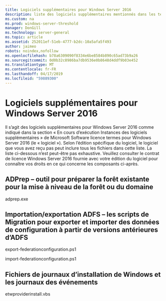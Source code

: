 ```yaml
---
title: Logiciels supplémentaires pour Windows Server 2016
description: liste des logiciels supplémentaires mentionnés dans les termes du contrat de licence
ms.custom: na
ms.prod: windows-server-threshold
manager: DonGill
ms.technology: server-general
ms.topic: article
ms.assetid: 252011ef-51eb-4777-b2dc-10a5afa5f493
author: jaimeo
robots: noindex,nofollow
ms.openlocfilehash: b78a6309090f8334e6be8584b890c65ad73b9a26
ms.sourcegitcommit: 0d0b32c8986ba7db9536e0b8648d4ddf9b03e452
ms.translationtype: MT
ms.contentlocale: fr-FR
ms.lasthandoff: 04/17/2019
ms.locfileid: "59889300"
---
```

# <a name="additional-software-for-windows-server-2016"></a>Logiciels supplémentaires pour Windows Server 2016

Il s’agit des logiciels supplémentaires pour Windows Server 2016 comme indiqué dans la section « En cours d’exécution Instances des logiciels supplémentaires » de Microsoft Software licence termes pour Windows Server 2016 (le « logiciel »). Selon l’édition spécifique du logiciel, le logiciel que vous avez reçu pas peut inclure tous les fichiers dans cette liste. La liste ci-dessous n’est peut-être pas exhaustive. Veuillez consulter le contrat de licence Windows Server 2016 fournie avec votre édition du logiciel pour connaître vos droits en ce qui concerne les composants ci-après.

## <a name="adprep--tool-to-prepare-existing-forest-for-forestdomain-upgrade"></a>ADPrep – outil pour préparer la forêt existante pour la mise à niveau de la forêt ou du domaine
adprep.exe

## <a name="adfs-importexport--migration-scripts-to-export-and-import-configuration-data-from-prior-versions-of-adfs"></a>Importation/exportation ADFS – les scripts de Migration pour exporter et importer des données de configuration à partir de versions antérieures d’ADFS
export-federationconfiguration.ps1
 
import-federationconfiguration.ps1

## <a name="windows-setup-log-files-and-event-logs"></a>Fichiers de journaux d’installation de Windows et les journaux des événements 
etwproviderinstall.vbs
 